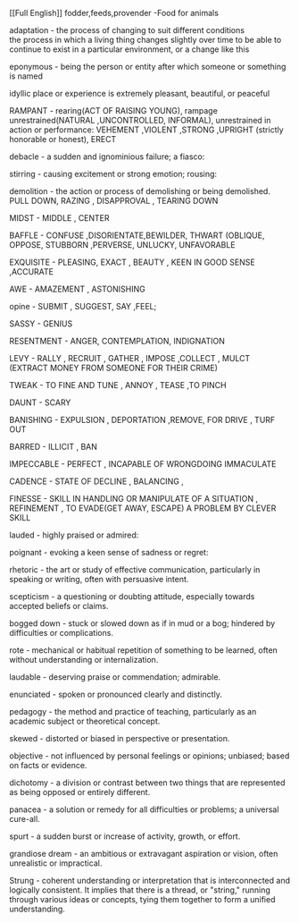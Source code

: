   [[Full English]]
fodder,feeds,provender -Food for animals  
  
adaptation - the process of changing to suit different conditions  
the process in which a living thing changes slightly over time to be able to continue to exist in a particular environment, or a change like this  
  
eponymous - being the person or entity after which someone or something is named  
  
idyllic place or experience is extremely pleasant, beautiful, or peaceful  
  
RAMPANT - rearing(ACT OF RAISING YOUNG), rampage unrestrained(NATURAL ,UNCONTROLLED, INFORMAL), unrestrained in action or performance: VEHEMENT ,VIOLENT ,STRONG ,UPRIGHT (strictly honorable or honest), ERECT  
  
  
debacle - a sudden and ignominious failure; a fiasco:  
  
stirring - causing excitement or strong emotion; rousing:  
  
  
demolition - the action or process of demolishing or being demolished. PULL DOWN, RAZING , DISAPPROVAL , TEARING DOWN  
  
  
MIDST - MIDDLE , CENTER  
  
BAFFLE - CONFUSE ,DISORIENTATE,BEWILDER, THWART (OBLIQUE, OPPOSE, STUBBORN ,PERVERSE, UNLUCKY, UNFAVORABLE  
  
EXQUISITE - PLEASING, EXACT , BEAUTY , KEEN IN GOOD SENSE ,ACCURATE  
  
AWE - AMAZEMENT , ASTONISHING  
  
  
opine - SUBMIT , SUGGEST, SAY ,FEEL;  
  
SASSY - GENIUS  
  
  
RESENTMENT - ANGER, CONTEMPLATION, INDIGNATION  
  
LEVY - RALLY , RECRUIT , GATHER , IMPOSE ,COLLECT , MULCT (EXTRACT MONEY FROM SOMEONE FOR THEIR CRIME)  
  
  
TWEAK - TO FINE AND TUNE , ANNOY , TEASE ,TO PINCH  
  
DAUNT - SCARY  
  
BANISHING - EXPULSION , DEPORTATION ,REMOVE, FOR DRIVE , TURF OUT  
  
  
BARRED - ILLICIT , BAN  
  
IMPECCABLE - PERFECT , INCAPABLE OF WRONGDOING IMMACULATE  
  
CADENCE - STATE OF DECLINE , BALANCING ,  
  
  
FINESSE - SKILL IN HANDLING OR MANIPULATE OF A SITUATION , REFINEMENT , TO EVADE(GET AWAY, ESCAPE) A PROBLEM BY CLEVER SKILL  
  
  
lauded - highly praised or admired:  
  
  
poignant - evoking a keen sense of sadness or regret:  
  
rhetoric - the art or study of effective communication, particularly in speaking or writing, often with persuasive intent.  
  
scepticism - a questioning or doubting attitude, especially towards accepted beliefs or claims.  
  
bogged down - stuck or slowed down as if in mud or a bog; hindered by difficulties or complications.  
  
rote - mechanical or habitual repetition of something to be learned, often without understanding or internalization.  
  
laudable - deserving praise or commendation; admirable.  
  
enunciated - spoken or pronounced clearly and distinctly.  
  
pedagogy - the method and practice of teaching, particularly as an academic subject or theoretical concept.  
  
skewed - distorted or biased in perspective or presentation.  
  
objective - not influenced by personal feelings or opinions; unbiased; based on facts or evidence.  
  
dichotomy - a division or contrast between two things that are represented as being opposed or entirely different.  
  
panacea - a solution or remedy for all difficulties or problems; a universal cure-all.  
  
spurt - a sudden burst or increase of activity, growth, or effort.  
  
grandiose dream - an ambitious or extravagant aspiration or vision, often unrealistic or impractical.  
  
Strung - coherent understanding or interpretation that is interconnected and logically consistent. It implies that there is a thread, or "string," running through various ideas or concepts, tying them together to form a unified understanding.